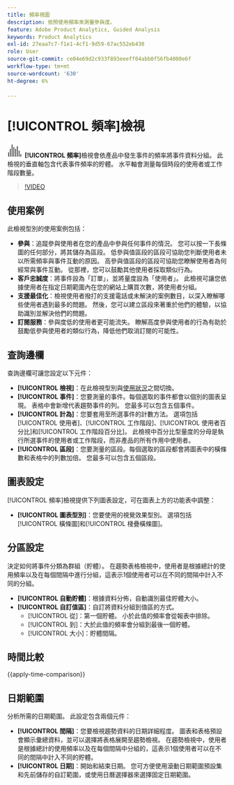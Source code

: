 ```yaml
---
title: 頻率視圖
description: 依照使用頻率來測量參與度。
feature: Adobe Product Analytics, Guided Analysis
keywords: Product Analytics
exl-id: 27eaa7c7-f1e1-4cf1-9d59-67ac552eb430
role: User
source-git-commit: ce04e69d2c933f893eeeff04abb0f56fb4000e6f
workflow-type: tm+mt
source-wordcount: '630'
ht-degree: 6%

---
```


# [!UICONTROL 頻率]檢視

![頻率](/help/assets/icons/Histogram.svg) **[!UICONTROL 頻率]**&#x200B;檢視會依產品中發生事件的頻率將事件資料分組。 此檢視的垂直軸包含代表事件頻率的貯體。 水平軸會測量每個時段的使用者或工作階段數量。

>[!VIDEO](https://video.tv.adobe.com/v/3428089/?learn=on)

## 使用案例

此檢視型別的使用案例包括：

* **參與**：追蹤參與使用者在您的產品中參與任何事件的情況。 您可以按一下長條圖的任何部分，將其儲存為區段。 低參與值區段的區段可協助您判斷使用者未以所需頻率與事件互動的原因。 高參與值區段的區段可協助您瞭解使用者為何經常與事件互動。 從那裡，您可以鼓勵其他使用者採取類似行為。
* **客戶忠誠度**：將事件設為「訂單」，並將量度設為「使用者」。 此檢視可讓您依據使用者在指定日期範圍內在您的網站上購買次數，將使用者分組。
* **支援最佳化**：檢視使用者撥打的支援電話或未解決的案例數目，以深入瞭解哪些使用者遇到最多的問題。 然後，您可以建立區段來著重於他們的體驗，以協助識別並解決他們的問題。
* **訂閱服務**：參與度低的使用者更可能流失。 瞭解高度參與使用者的行為有助於鼓勵低參與使用者的類似行為，降低他們取消訂閱的可能性。

## 查詢邊欄

查詢邊欄可讓您設定以下元件：

* **[!UICONTROL 檢視]**：在此檢視型別與[使用狀況](trends.md)之間切換。
* **[!UICONTROL 事件]**：您要測量的事件。每個選取的事件都會以個別的圖表呈現。 表格中會新增代表趨勢事件的列。 您最多可以包含五個事件。
* **[!UICONTROL 計為]**：您要套用至所選事件的計數方法。 選項包括[!UICONTROL 使用者]、[!UICONTROL 工作階段]、[!UICONTROL 使用者百分比]和[!UICONTROL 工作階段百分比]。 此檢視中百分比型量度的分母是執行所選事件的使用者或工作階段，而非產品的所有作用中使用者。
* **[!UICONTROL 區段]**：您要測量的區段。每個選取的區段都會將圖表中的橫條數和表格中的列數加倍。 您最多可以包含五個區段。

## 圖表設定

[!UICONTROL 頻率]檢視提供下列圖表設定，可在圖表上方的功能表中調整：

* **[!UICONTROL 圖表型別]**：您要使用的視覺效果型別。 選項包括[!UICONTROL 橫條圖]和[!UICONTROL 棧疊橫條圖]。

## 分區設定

決定如何將事件分類為群組（貯體）。 在趨勢表格檢視中，使用者是根據總計的使用頻率以及在每個間隔中進行分組，這表示1個使用者可以在不同的間隔中計入不同的分組。

* **[!UICONTROL 自動貯體]**：根據資料分佈，自動識別最佳貯體大小。
* **[!UICONTROL 自訂值區]**：自訂將資料分組到值區的方式。
   * [!UICONTROL 從]：第一個貯體。 小於此值的頻率會從報表中排除。
   * [!UICONTROL 到]：大於此值的頻率會分組到最後一個貯體。
   * [!UICONTROL 大小]：貯體間隔。

## 時間比較

{{apply-time-comparison}}

## 日期範圍

分析所需的日期範圍。 此設定包含兩個元件：

* **[!UICONTROL 間隔]**：您要檢視趨勢資料的日期詳細程度。 圖表和表格預設會顯示彙總資料，並可以選擇將表格展開至趨勢檢視。 在趨勢檢視中，使用者是根據總計的使用頻率以及在每個間隔中分組的，這表示1個使用者可以在不同的間隔中計入不同的貯體。
* **[!UICONTROL 日期]**：開始和結束日期。 您可方便使用滾動日期範圍預設集和先前儲存的自訂範圍，或使用日曆選擇器來選擇固定日期範圍。
